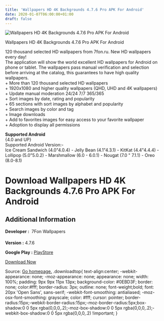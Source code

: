 ```yaml
---
title: 'Wallpapers HD 4K Backgrounds 4.7.6 Pro APK For Android'
date: 2020-01-07T06:00:00+01:00
draft: false
---
```


![Wallpapers HD 4K Backgrounds 4.7.6 Pro APK For Android](https://i0.wp.com/apkhome.net/wp-content/uploads/2018/12/Wallpapers-HD-4K-Backgrounds-4.7.6.png "Wallpapers HD 4K Backgrounds 4.7.6 Pro APK For Android")

  

Wallpapers HD 4K Backgrounds 4.7.6 Pro APK For Android

120 thousand selected HD wallpapers from 7fon.ru. New HD wallpapers every day!  
The application will show the world excellent HD wallpapers for Android on phone or tablet. The wallpapers pass manual verification and selection before arriving at the catalog, this guarantees to have high quality wallpapers.  
\+ More than 120 thousand selected HD wallpapers  
\+ 1920x1080 and higher quality wallpapers (QHD, UHD and 4K wallpapers)  
\+ Update manual moderation 24/24 7/7 365/365  
\+ Sort images by date, rating and popularity  
\+ 65 sections with sort images by alphabet and popularity  
\+ Search images by color and tag  
\+ Image downloads  
\+ Add to favorites images for easy access to your favorite wallpaper  
\+ Adoption to display all permissions

**Supported Android**  
{4.0 and UP}  
Supported Android Version:-  
Ice Cream Sandwich (4.0"4.0.4) - Jelly Bean (4.1"4.3.1) - KitKat (4.4"4.4.4) - Lollipop (5.0"5.0.2) - Marshmallow (6.0 - 6.0.1) - Nougat (7.0 " 7.1.1) - Oreo (8.0-8.1)

Download Wallpapers HD 4K Backgrounds 4.7.6 Pro APK For Android
===============================================================

Additional Information
----------------------

**Developer :** ­ 7Fon Wallpapers

**Version :** 4.7.6

**Google Play :** [PlayStore](https://play.google.com/store/apps/details?id=ru.wall7Fon&hl=en)

  

[Download Now](https://store4app.co/post/wallpapers-hd-4k-backgrounds-4-7-6-pro-apk-for-android_1573671881)

  
Source: [Go homepage.](https://store4app.co/post/wallpapers-hd-4k-backgrounds-4-7-6-pro-apk-for-android_1573671881) .downloadtop{ text-align:center; -webkit-appearance: none; -moz-appearance: none; appearance: none; width: 100%; padding: 9px 9px 11px 13px; background-color: #0EBD3F; border: none; color:#fff; border-radius: 3px; outline: none; font-weight;bold; font: 20px 'Open Sans', sans-serif; -webkit-font-smoothing: antialiased; -moz-osx-font-smoothing: grayscale; color: #fff; cursor: pointer; border-radius:15px;-webkit-border-radius:15px;-moz-border-radius:5px;box-shadow:0 0 5px rgba(0,0,0,.2);-moz-box-shadow:0 0 5px rgba(0,0,0,.2);-webkit-box-shadow:0 0 5px rgba(0,0,0,.2) !important; }